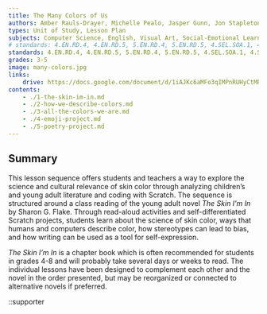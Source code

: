 ```yaml
---
title: The Many Colors of Us
authors: Amber Rauls-Drayer, Michelle Pealo, Jasper Gunn, Jon Stapleton
types: Unit of Study, Lesson Plan
subjects: Computer Science, English, Visual Art, Social-Emotional Learning
# standards: 4.EN.RD.4, 4.EN.RD.5, 5.EN.RD.4, 5.EN.RD.5, 4.SEL.SOA.1, 4.SEL.SOA.2, 5.SEL.SOA.1, 5.SEL.SOA.2, 4.CS.AP.3, 5.CS.AP.3, 4.CS.AP.4, 5.CS.AP.4, 4.CS.DA.14, 5.CS.DA.13, 4.VA.TA.12, 5.VA.TA.12, 4.EN.RD.6, 5.EN.RD.6, 4.VS.PG.1, 3.EN.OL.1, 4.EN.COM.1, 5.EN.COM.1, 4.SEL.SEA.1, 5.SEL.SEA.1, 4.VA.CP.1, 3.VA.CP.1, 3.VA.IA.10, 4.VA.IA.10, 5.VA.IA.10
standards: 4.EN.RD.4, 4.EN.RD.5, 5.EN.RD.4, 5.EN.RD.5, 4.SEL.SOA.1, 4.SEL.SOA.2, 5.SEL.SOA.1, 5.SEL.SOA.2, 4.CS.AP.3, 5.CS.AP.3, 4.CS.AP.4, 5.CS.AP.4, 4.CS.DA.14, 5.CS.DA.13, 4.VA.TA.12, 5.VA.TA.12, 4.EN.RD.6, 5.EN.RD.6, 4.VS.PG.1, 3.EN.OL.1, 4.EN.COM.1, 5.EN.COM.1, 4.SEL.SEA.1, 5.SEL.SEA.1, 4.VA.CP.1, 3.VA.CP.1, 3.VA.IA.10, 4.VA.IA.10, 5.VA.IA.10
grades: 3-5
image: many-colors.jpg
links:
    drive: https://docs.google.com/document/d/1iAJKc6aMFo3qIMPnRUHyCtMRKid4gqi05ZzZprEPf8g/edit
contents:
    - ./1-the-skin-im-in.md
    - ./2-how-we-describe-colors.md
    - ./3-all-the-colors-we-are.md
    - ./4-emoji-project.md
    - ./5-poetry-project.md
---
```


## Summary

This lesson sequence offers students and teachers a way to explore the science and cultural relevance of skin color through analyzing children’s and young adult literature and coding with Scratch. The sequence is structured around a class reading of the young adult novel *The Skin I’m In* by Sharon G. Flake. Through read-aloud activities and self-differentiated Scratch projects, students learn about the science of skin color, ways that humans and computers describe color, how stereotypes can lead to bias, and how writing can be used as a tool for self-expression.

*The Skin I’m In* is a chapter book which is often recommended for students in grades 4-8 and will probably take several days or weeks to read. The individual lessons have been designed to complement each other and the novel in the order presented, but may be reorganized or connected to alternative novels if preferred.

::supporter